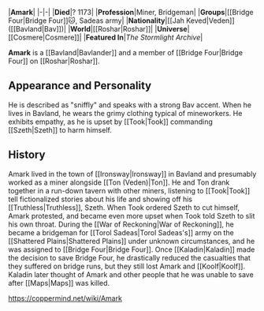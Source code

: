 |**Amark**|
|-|-|
|**Died**|? 1173|
|**Profession**|Miner, Bridgeman|
|**Groups**|[[Bridge Four\|Bridge Four]]🐱︎, Sadeas army|
|**Nationality**|[[Jah Keved\|Veden]] ([[Bavland\|Bav]])|
|**World**|[[Roshar\|Roshar]]|
|**Universe**|[[Cosmere\|Cosmere]]|
|**Featured In**|*The Stormlight Archive*|

**Amark** is a [[Bavland\|Bavlander]] and a member of [[Bridge Four\|Bridge Four]] on [[Roshar\|Roshar]].

## Appearance and Personality
He is described as "sniffly" and speaks with a strong Bav accent. When he lives in Bavland, he wears the grimy clothing typical of mineworkers. He exhibits empathy, as he is upset by [[Took\|Took]] commanding [[Szeth\|Szeth]] to harm himself.

## History
Amark lived in the town of [[Ironsway\|Ironsway]] in Bavland and presumably worked as a miner alongside [[Ton (Veden)\|Ton]]. He and Ton drank together in a run-down tavern with other miners, listening to [[Took\|Took]] tell fictionalized stories about his life and showing off his [[Truthless\|Truthless]], Szeth. When Took ordered Szeth to cut himself, Amark protested, and became even more upset when Took told Szeth to slit his own throat.
During the [[War of Reckoning\|War of Reckoning]], he became a bridgeman for [[Torol Sadeas\|Torol Sadeas's]] army on the [[Shattered Plains\|Shattered Plains]] under unknown circumstances, and he was assigned to [[Bridge Four\|Bridge Four]]. Once [[Kaladin\|Kaladin]] made the decision to save Bridge Four, he drastically reduced the casualties that they suffered on bridge runs, but they still lost Amark and [[Koolf\|Koolf]]. Kaladin later thought of Amark and other people that he was unable to save after [[Maps\|Maps]] was killed.



https://coppermind.net/wiki/Amark